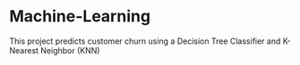 # Machine-Learning
This project predicts customer churn using a Decision Tree Classifier and K-Nearest Neighbor (KNN)
